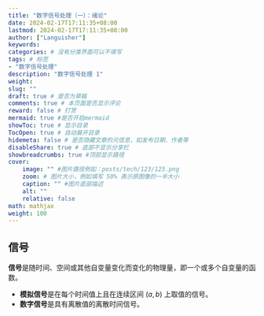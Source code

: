 ```yaml
---
title: "数字信号处理（一）：绪论"
date: 2024-02-17T17:11:35+08:00
lastmod: 2024-02-17T17:11:35+08:00
author: ["Languisher"]
keywords: 
categories: # 没有分类界面可以不填写
tags: # 标签
- "数字信号处理"
description: "数字信号处理 1"
weight:
slug: ""
draft: true # 是否为草稿
comments: true # 本页面是否显示评论
reward: false # 打赏
mermaid: true #是否开启mermaid
showToc: true # 显示目录
TocOpen: true # 自动展开目录
hidemeta: false # 是否隐藏文章的元信息，如发布日期、作者等
disableShare: true # 底部不显示分享栏
showbreadcrumbs: true #顶部显示路径
cover:
    image: "" #图片路径例如：posts/tech/123/123.png
    zoom: # 图片大小，例如填写 50% 表示原图像的一半大小
    caption: "" #图片底部描述
    alt: ""
    relative: false
math: mathjax
weight: 100
---
```


## 信号

**信号**是随时间、空间或其他自变量变化而变化的物理量，即一个或多个自变量的函数。

- **模拟信号**是在每个时间值上且在连续区间 $(a,b)$ 上取值的信号。
- **数字信号**是具有离散值的离散时间信号。



